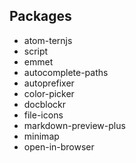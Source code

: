 ## Packages
* atom-ternjs
* script
* emmet
* autocomplete-paths
* autoprefixer
* color-picker
* docblockr
* file-icons
* markdown-preview-plus
* minimap
* open-in-browser
